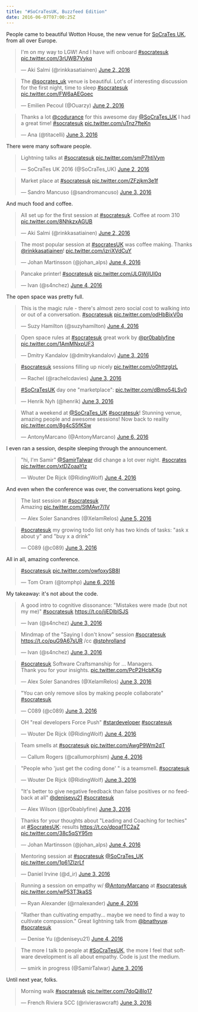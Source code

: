 ```yaml
---
title: "#SoCraTesUK, Buzzfeed Edition"
date: 2016-06-07T07:00:25Z
---
```


People came to beautiful Wotton House, the new venue for [SoCraTes UK][], from all over Europe.

<blockquote class="twitter-tweet"><p lang="en" dir="ltr">I&#39;m on my way to LGW! And I have wifi onboard <a href="https://twitter.com/hashtag/socratesuk?src=hash">#socratesuk</a> <a href="https://t.co/3rUWB7Vykq">pic.twitter.com/3rUWB7Vykq</a></p>&mdash; Aki Salmi (@rinkkasatiainen) <a href="https://twitter.com/rinkkasatiainen/status/738241927041187840">June 2, 2016</a></blockquote>

<blockquote class="twitter-tweet"><p lang="en" dir="ltr">The <a href="https://twitter.com/SoCraTes_UK">@socrates_uk</a> venue is beautiful. Lot&#39;s of interesting discussion for the first night, time to sleep <a href="https://twitter.com/hashtag/socratesuk?src=hash">#socratesuk</a> <a href="https://t.co/FW6aAEGoec">pic.twitter.com/FW6aAEGoec</a></p>&mdash; Emilien Pecoul (@Ouarzy) <a href="https://twitter.com/Ouarzy/status/738494721530732544">June 2, 2016</a></blockquote>

<!--more-->

<blockquote class="twitter-tweet"><p lang="en" dir="ltr">Thanks a lot <a href="https://twitter.com/codurance">@codurance</a> for this awesome day <a href="https://twitter.com/SoCraTes_UK">@SoCraTes_UK</a> I had a great time! <a href="https://twitter.com/hashtag/socratesuk?src=hash">#socratesuk</a> <a href="https://t.co/uTnz7fteKn">pic.twitter.com/uTnz7fteKn</a></p>&mdash; Ana (@titacelli) <a href="https://twitter.com/titacelli/status/738880536446435328">June 3, 2016</a></blockquote>

There were many software people.

<blockquote class="twitter-tweet"><p lang="en" dir="ltr">Lightning talks at <a href="https://twitter.com/hashtag/socratesuk?src=hash">#socratesuk</a> <a href="https://t.co/smP7htiVym">pic.twitter.com/smP7htiVym</a></p>&mdash; SoCraTes UK 2016 (@SoCraTes_UK) <a href="https://twitter.com/SoCraTes_UK/status/738426778381864960">June 2, 2016</a></blockquote>

<blockquote class="twitter-tweet"><p lang="en" dir="ltr">Market place at <a href="https://twitter.com/hashtag/socratesuk?src=hash">#socratesuk</a> <a href="https://t.co/ZFzjkm3e1f">pic.twitter.com/ZFzjkm3e1f</a></p>&mdash; Sandro Mancuso (@sandromancuso) <a href="https://twitter.com/sandromancuso/status/738645449989619712">June 3, 2016</a></blockquote>

And much food and coffee.

<blockquote class="twitter-tweet"><p lang="en" dir="ltr">All set up for the first session at <a href="https://twitter.com/hashtag/socratesuk?src=hash">#socratesuk</a>. Coffee at room 310 <a href="https://t.co/8NhkzxAGUB">pic.twitter.com/8NhkzxAGUB</a></p>&mdash; Aki Salmi (@rinkkasatiainen) <a href="https://twitter.com/rinkkasatiainen/status/738394675745280000">June 2, 2016</a></blockquote>

<blockquote class="twitter-tweet"><p lang="en" dir="ltr">The most popular session at <a href="https://twitter.com/hashtag/socratesUK?src=hash">#socratesUK</a> was coffee making. Thanks <a href="https://twitter.com/rinkkasatiainen">@rinkkasatiainen</a>! <a href="https://t.co/izriXVdCuY">pic.twitter.com/izriXVdCuY</a></p>&mdash; Johan Martinsson (@johan_alps) <a href="https://twitter.com/johan_alps/status/739132963150008320">June 4, 2016</a></blockquote>

<blockquote class="twitter-tweet"><p lang="en" dir="ltr">Pancake printer! <a href="https://twitter.com/hashtag/socratesuk?src=hash">#socratesuk</a> <a href="https://t.co/JLGWjIUI0q">pic.twitter.com/JLGWjIUI0q</a></p>&mdash; Ivan (@s4nchez) <a href="https://twitter.com/s4nchez/status/738991886115966978">June 4, 2016</a></blockquote>

The open space was pretty full.

<blockquote class="twitter-tweet"><p lang="en" dir="ltr">This is the magic rule - there&#39;s almost zero social cost to walking into or out of a conversation. <a href="https://twitter.com/hashtag/socratesuk?src=hash">#socratesuk</a> <a href="https://t.co/odHbBixV0q">pic.twitter.com/odHbBixV0q</a></p>&mdash; Suzy Hamilton (@suzyhamilton) <a href="https://twitter.com/suzyhamilton/status/739016905814577152">June 4, 2016</a></blockquote>

<blockquote class="twitter-tweet"><p lang="en" dir="ltr">Open space rules at <a href="https://twitter.com/hashtag/socratesuk?src=hash">#socratesuk</a> great work by <a href="https://twitter.com/pr0bablyfine">@pr0bablyfine</a> <a href="https://t.co/1AmMNxpUF3">pic.twitter.com/1AmMNxpUF3</a></p>&mdash; Dmitry Kandalov (@dmitrykandalov) <a href="https://twitter.com/dmitrykandalov/status/738648963079917568">June 3, 2016</a></blockquote>

<blockquote class="twitter-tweet"><p lang="en" dir="ltr"><a href="https://twitter.com/hashtag/socratesuk?src=hash">#socratesuk</a> sessions filling up nicely <a href="https://t.co/o0httzglzL">pic.twitter.com/o0httzglzL</a></p>&mdash; Rachel (@rachelcdavies) <a href="https://twitter.com/rachelcdavies/status/738655069999075328">June 3, 2016</a></blockquote>

<blockquote class="twitter-tweet"><p lang="en" dir="ltr"><a href="https://twitter.com/hashtag/SoCraTesUK?src=hash">#SoCraTesUK</a> day one &quot;marketplace&quot;: <a href="https://t.co/dBmo54LSv0">pic.twitter.com/dBmo54LSv0</a></p>&mdash; Henrik Nyh (@henrik) <a href="https://twitter.com/henrik/status/738657523801174017">June 3, 2016</a></blockquote>

<blockquote class="twitter-tweet"><p lang="en" dir="ltr">What a weekend at <a href="https://twitter.com/SoCraTes_UK">@SoCraTes_UK</a> <a href="https://twitter.com/hashtag/socratesuk?src=hash">#socratesuk</a>! Stunning venue, amazing people and awesome sessions! Now back to reality <a href="https://t.co/8g4cS5fKSw">pic.twitter.com/8g4cS5fKSw</a></p>&mdash; AntonyMarcano (@AntonyMarcano) <a href="https://twitter.com/AntonyMarcano/status/739718867598086144">June 6, 2016</a></blockquote>

I even ran a session, despite sleeping through the announcement.

<blockquote class="twitter-tweet"><p lang="en" dir="ltr">&quot;hi, I&#39;m Samir&quot; <a href="https://twitter.com/SamirTalwar">@SamirTalwar</a> did change a lot over night. <a href="https://twitter.com/hashtag/socrates?src=hash">#socrates</a> <a href="https://t.co/xtDZoaaYlz">pic.twitter.com/xtDZoaaYlz</a></p>&mdash; Wouter De Rijck (@RidingWolf) <a href="https://twitter.com/RidingWolf/status/739010907519520769">June 4, 2016</a></blockquote>

And even when the conference was over, the conversations kept going.

<blockquote class="twitter-tweet"><p lang="en" dir="ltr">The last session at <a href="https://twitter.com/hashtag/socratesuk?src=hash">#socratesuk</a><br>Amazing <a href="https://t.co/StMAvr7j1V">pic.twitter.com/StMAvr7j1V</a></p>&mdash; Alex Soler Sanandres (@XelamRelos) <a href="https://twitter.com/XelamRelos/status/739417349950935040">June 5, 2016</a></blockquote>

<blockquote class="twitter-tweet"><p lang="en" dir="ltr"><a href="https://twitter.com/hashtag/socratesuk?src=hash">#socratesuk</a> my growing todo list only has two kinds of tasks: &quot;ask x about y&quot;  and &quot;buy x a drink&quot;</p>&mdash; C089 (@c089) <a href="https://twitter.com/c089/status/738769058787532800">June 3, 2016</a></blockquote>

All in all, amazing conference.

<blockquote class="twitter-tweet"><p lang="und" dir="ltr"><a href="https://twitter.com/hashtag/socratesuk?src=hash">#socratesuk</a> <a href="https://t.co/owfoxySB8I">pic.twitter.com/owfoxySB8I</a></p>&mdash; Tom Oram (@tomphp) <a href="https://twitter.com/tomphp/status/739760805294575616">June 6, 2016</a></blockquote>

My takeaway: it's not about the code.

<blockquote class="twitter-tweet"><p lang="en" dir="ltr">A good intro to cognitive dissonance: &quot;Mistakes were made (but not my me)&quot; <a href="https://twitter.com/hashtag/socratesuk?src=hash">#socratesuk</a> <a href="https://t.co/ijEDlbISJS">https://t.co/ijEDlbISJS</a></p>&mdash; Ivan (@s4nchez) <a href="https://twitter.com/s4nchez/status/738681351503773697">June 3, 2016</a></blockquote>

<blockquote class="twitter-tweet"><p lang="en" dir="ltr">Mindmap of the &quot;Saying I don&#39;t know&quot; session <a href="https://twitter.com/hashtag/socratesuk?src=hash">#socratesuk</a>  <a href="https://t.co/puG9A67sUR">https://t.co/puG9A67sUR</a> /cc <a href="https://twitter.com/stphrolland">@stphrolland</a></p>&mdash; Ivan (@s4nchez) <a href="https://twitter.com/s4nchez/status/738678623335555073">June 3, 2016</a></blockquote>

<blockquote class="twitter-tweet"><p lang="en" dir="ltr"><a href="https://twitter.com/hashtag/socratesuk?src=hash">#socratesuk</a> Software Craftsmanship for ...      Managers. <br>Thank you for your insights. <a href="https://t.co/PcP2HcbKXg">pic.twitter.com/PcP2HcbKXg</a></p>&mdash; Alex Soler Sanandres (@XelamRelos) <a href="https://twitter.com/XelamRelos/status/738781750453796865">June 3, 2016</a></blockquote>

<blockquote class="twitter-tweet"><p lang="en" dir="ltr">&quot;You can only remove silos by making people collaborate&quot; <a href="https://twitter.com/hashtag/socratesuk?src=hash">#socratesuk</a></p>&mdash; C089 (@c089) <a href="https://twitter.com/c089/status/738689995125497856">June 3, 2016</a></blockquote>

<blockquote class="twitter-tweet"><p lang="en" dir="ltr">OH &quot;real developers Force Push&quot; <a href="https://twitter.com/hashtag/stardeveloper?src=hash">#stardeveloper</a> <a href="https://twitter.com/hashtag/socratesuk?src=hash">#socratesuk</a></p>&mdash; Wouter De Rijck (@RidingWolf) <a href="https://twitter.com/RidingWolf/status/739183530736033792">June 4, 2016</a></blockquote>

<blockquote class="twitter-tweet"><p lang="en" dir="ltr">Team smells at <a href="https://twitter.com/hashtag/socratesuk?src=hash">#socratesuk</a> <a href="https://t.co/AwgP9Wm2dT">pic.twitter.com/AwgP9Wm2dT</a></p>&mdash; Callum Rogers (@callumorphism) <a href="https://twitter.com/callumorphism/status/739034957570527232">June 4, 2016</a></blockquote>

<blockquote class="twitter-tweet"><p lang="en" dir="ltr">&quot;People who &#39;just get the coding done&#39; &quot; is a teamsmell. <a href="https://twitter.com/hashtag/socratesuk?src=hash">#socratesuk</a></p>&mdash; Wouter De Rijck (@RidingWolf) <a href="https://twitter.com/RidingWolf/status/738729992415236096">June 3, 2016</a></blockquote>

<blockquote class="twitter-tweet"><p lang="en" dir="ltr">&quot;It&#39;s better to give negative feedback than false positives or no feedback at all&quot;  <a href="https://twitter.com/deniseyu21">@deniseyu21</a> <a href="https://twitter.com/hashtag/socratesuk?src=hash">#socratesuk</a></p>&mdash; Alex Wilson (@pr0bablyfine) <a href="https://twitter.com/pr0bablyfine/status/738780787466768384">June 3, 2016</a></blockquote>

<blockquote class="twitter-tweet"><p lang="en" dir="ltr">Thanks for your thoughts about &quot;Leading and Coaching for techies&quot; at <a href="https://twitter.com/hashtag/SocratesUK?src=hash">#SocratesUK</a>: results <a href="https://t.co/dpoafTC2aZ">https://t.co/dpoafTC2aZ</a> <a href="https://t.co/38c5qSY95m">pic.twitter.com/38c5qSY95m</a></p>&mdash; Johan Martinsson (@johan_alps) <a href="https://twitter.com/johan_alps/status/739132421996728320">June 4, 2016</a></blockquote>

<blockquote class="twitter-tweet"><p lang="en" dir="ltr">Mentoring session at <a href="https://twitter.com/hashtag/socratesuk?src=hash">#socratesuk</a> <a href="https://twitter.com/SoCraTes_UK">@SoCraTes_UK</a> <a href="https://t.co/1p61ZIzrLf">pic.twitter.com/1p61ZIzrLf</a></p>&mdash; Daniel Irvine (@d_ir) <a href="https://twitter.com/d_ir/status/738763237588631552">June 3, 2016</a></blockquote>

<blockquote class="twitter-tweet"><p lang="en" dir="ltr">Running a session on empathy w/ <a href="https://twitter.com/AntonyMarcano">@AntonyMarcano</a> at <a href="https://twitter.com/hashtag/socratesuk?src=hash">#socratesuk</a> <a href="https://t.co/wP53T3kaSS">pic.twitter.com/wP53T3kaSS</a></p>&mdash; Ryan Alexander (@rnalexander) <a href="https://twitter.com/rnalexander/status/739107921406132224">June 4, 2016</a></blockquote>

<blockquote class="twitter-tweet"><p lang="en" dir="ltr">&quot;Rather than cultivating empathy... maybe we need to find a way to cultivate compassion.&quot; Great lightning talk from <a href="https://twitter.com/bnathyuw">@bnathyuw</a>. <a href="https://twitter.com/hashtag/socratesuk?src=hash">#socratesuk</a></p>&mdash; Denise Yu (@deniseyu21) <a href="https://twitter.com/deniseyu21/status/739150983079596032">June 4, 2016</a></blockquote>

<blockquote class="twitter-tweet"><p lang="en" dir="ltr">The more I talk to people at <a href="https://twitter.com/hashtag/SoCraTesUK?src=hash">#SoCraTesUK</a>, the more I feel that software development is all about empathy. Code is just the medium.</p>&mdash; smirk in progress (@SamirTalwar) <a href="https://twitter.com/SamirTalwar/status/738777061347741698">June 3, 2016</a></blockquote>

Until next year, folks.

<blockquote class="twitter-tweet"><p lang="en" dir="ltr">Morning walk <a href="https://twitter.com/hashtag/socratesuk?src=hash">#socratesuk</a> <a href="https://t.co/7doQi8lo17">pic.twitter.com/7doQi8lo17</a></p>&mdash; French Riviera SCC (@rivieraswcraft) <a href="https://twitter.com/rivieraswcraft/status/738642087902642176">June 3, 2016</a></blockquote>

[SoCraTes UK]: http://socratesuk.org/

<script async src="https://platform.twitter.com/widgets.js" charset="utf-8"></script>

<style>
    .post-content > p {
        margin: 2em 0;
        font-size: 1.2em;
    }
    twitterwidget {
        margin: 10px auto;
    }
</style>

